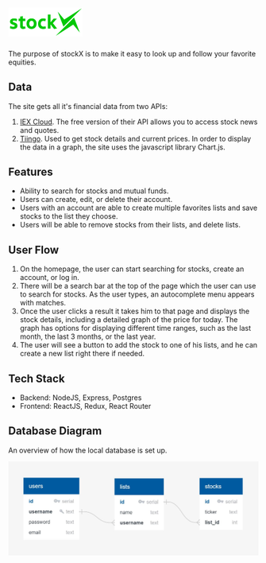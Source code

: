 # <img src="https://raw.githubusercontent.com/jasparvb/stockX-frontend/master/src/stockX-logo.png" alt="StockX logo" width="150px" height="auto">  
The purpose of stockX is to make it easy to look up and follow your favorite equities.


## Data
The site gets all it's financial data from two APIs:
1. [IEX Cloud](https://iexcloud.io/). The free version of their API allows you to access stock news and quotes.
2. [Tiingo](https://api.tiingo.com/). Used to get stock details and current prices.
In order to display the data in a graph, the site uses the javascript library Chart.js.

## Features
- Ability to search for stocks and mutual funds.
- Users can create, edit, or delete their account.
- Users with an account are able to create multiple favorites lists and save stocks to the list they choose.
- Users will be able to remove stocks from their lists, and delete lists.

## User Flow
1. On the homepage, the user can start searching for stocks, create an account, or log in.
2. There will be a search bar at the top of the page which the user can use to search for stocks. As the user types, an autocomplete menu appears with matches.
3. Once the user clicks a result it takes him to that page and displays the stock details, including a detailed graph of the price for today. The graph has options for displaying different time ranges, such as the last month, the last 3 months, or the last year.
4. The user will see a button to add the stock to one of his lists, and he can create a new list right there if needed.

## Tech Stack
- Backend: NodeJS, Express, Postgres
- Frontend: ReactJS, Redux, React Router

## Database Diagram
An overview of how the local database is set up.

![](https://raw.githubusercontent.com/jasparvb/stockX-frontend/master/public/db-diagram.jpg)